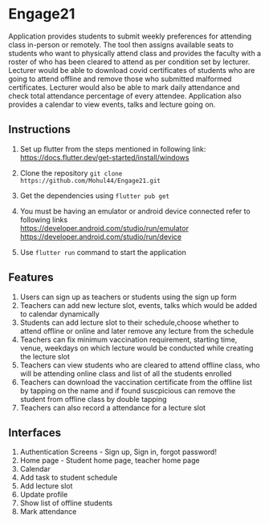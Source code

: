 # Engage21
Application provides students to submit weekly preferences for attending class in-person or remotely. The tool then assigns available seats to students who want to physically attend class and provides the faculty with a roster of who has been cleared to attend as per condition set by lecturer. Lecturer would be able to download covid certificates of students who are going to attend offline and remove those who submitted malformed certificates. Lecturer would also be able to mark daily attendance and check total attendance percentage of every attendee. Application also provides a calendar to view events, talks and lecture going on.

## Instructions
1. Set up flutter from the steps mentioned in following link:
https://docs.flutter.dev/get-started/install/windows

2. Clone the repository `git clone https://github.com/Mohul44/Engage21.git`
3. Get the dependencies using `flutter pub get`
4. You must be having an emulator or android device connected refer to following links
    <br /> https://developer.android.com/studio/run/emulator
    <br /> https://developer.android.com/studio/run/device 
5. Use `flutter run` command to start the application


## Features 
1. Users can sign up as teachers or students using the sign up form
2. Teachers can add new lecture slot, events, talks which would be added to calendar dynamically
3. Students can add lecture slot to their schedule,choose whether to attend offline or online and later remove any lecture from the schedule
4. Teachers can fix minimum vaccination requirement, starting time, venue, weekdays on which lecture would be conducted while creating the lecture slot
5. Teachers can view students who are cleared to attend offline class, who will be attending online class and list of all the students enrolled
6. Teachers can download the vaccination certificate from the offline list by tapping on the name and if found suscpicious can remove the student from offline class by double tapping
7. Teachers can also record a attendance for a lecture slot



## Interfaces
  1. Authentication Screens - Sign up, Sign in, forgot password!
  2. Home page - Student home page, teacher home page
  3. Calendar
  4. Add task to student schedule
  5. Add lecture slot
  6. Update profile
  7. Show list of offline students
  8. Mark attendance
